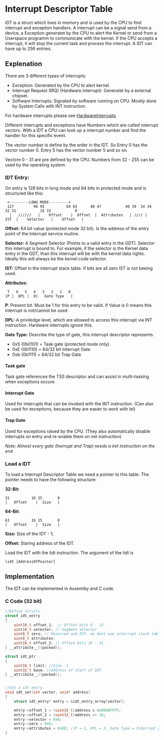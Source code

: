 # Interrupt Descriptor Table
IDT is a struct which lives in memory and is used by the CPU to find interrupt and exception handlers.
A interrupt can be a signal send from a device, a Exception generatet by the CPU to alert the Kernel or send from a Userspace programm to communicate with the kernel. If the CPU accepts a interrupt, it will stop the current task and process the interrupt. A IDT can have up to 256 entries.

## Explenation

There are 3 different types of interrupts:
- Exception: Generated by the CPU to alert kernel.
- Interrupt Request (IRQ) (Hardware interrupt): Generatet by a external chipset.
- Software Interrupts: Signaled by software running on CPU. Mostly done by System Calls with INT instruction.  

For hardware interrupts please see [HardwareInterrupts](HardwareInterrupts.md)

Different interrupts and exceptions have Numbers which are called interrupt vectors. With a IDT a CPU can look up a interrupt number and find the handler for this specific event.

The vector number is define by the order in the IDT. So Entry 0 has the vector number 0. Entry 5 has the vector number 5 and so on.

Vectore 0 - 31 are pre defined by the CPU. 
Numbers from 32 - 255 can be used by the operating system.

### IDT Entry:
On entry is 128 bits in long mode and 64 bits in protected mode and is structured like this:
```
 <---------LONG MODE---------> 
 127         96 95          64 63      48 47           40 39  34 34    32 31           16 15           0
  |   //////   |    Offset    |  Offset  |  Attributes   | //// |   IST  |    Selector   |    Offset   |
```

**Offset:** 64 bit value (protected mode 32 bit). Is the address of the entry point of the Interrupt service routine.

**Selector:** A Segment Selector (Points to a valid entry in the GDT). Selector this interrupt is bound to. For example, if the selector is the Kernel data entry in the GDT, than this interrupt will be with the kernel data rights. Ideally this will always be the kernel code selector.

**IST:** Offset in the interrupt stack table. If bits are all zero IST is not beeing used.

**Attributes:** 

```
 7   6   5   4   3   2   1   0
|P |  DPL |  0|   Gate Type   |
```

**P**: Present bit. Must be 1 for this entry to be valid. If Value is 0 means this interrupt is not/cannot be used

**DPL:** A priviledge level, which are allowed to access this interrupt via INT instruction. Hardware interrupts ignore this.

**Gate Type:** Describe the type of gate, this interrupt descriptor represents.
- 0x5 (0b0101) = Task gate (protected mode only).
- 0xE (0b1110) = 64/32 bit Interrupt Gate
- 0xb (0b1111) = 64/32 bit Trap Gate

#### Task gate
Task gate references the TSS descriptor and can assist in multi-tasking when exceptions occure

#### Interrupt Gate
Used for interrupts that can be invoked with the INT instruction.
(Can also be used for exceptions, because they are easier to work with lel)

#### Trap Gate
Used for exceptions raised by the CPU.
(They also automatically disable interrupts on entry and re-enable them on iret instruction)

*Note: Almost every gate (Inerrupt and Trap) needs a iret instruction on the end*

### Load a IDT
To load a Interrupt Descriptor Table we need a pointer to this table.
The pointer needs to have the following structure:

**32-Bit:**
```
31          16 15       0
|   Offset    |  Size   |
```

**64-Bit:**
```
63          16 15       0
|   Offset    |  Size   |
```

**Size:** Size of the IDT - 1;

**Offset:** Staring address of the IDT.

Load the IDT with the lidt instruction. The argument of the lidt is 
``` assembly
lidt [AddressOfPointer]
```

## Implementation

The IDT can be implemented in Assemlby and C code.

### C Code (32 bit)
``` c
//Define structs
struct idt_entry
{
    uint16_t offset_1;  // Offset bits 0 - 15
    uint16_t selector; // Segment selector
    uint8_t zero; // Reserved and IST. we dont use interrupt stack table, so always zero
    uint8_t attributes;
    uint16_t offset_2; // Offset bits 16 - 31
} __attribute__((packed));

struct idt_ptr
{
    uint16_t limit; //Size -1 
    uint32_t base; //Address of start of IDT
} __attribute__((packed));


//Set a idt entry
void idt_set(int vector, void* address)
{
    struct idt_entry* entry = &idt_entry_array[vector];

    entry->offset_1 = (uint32_t)address & 0x0000FFFF;
    entry->offset_2 = (uint32_t)address >> 16; 
    entry->selector = 0x8;
    entry->zero = 0x0;
    entry->attributes = 0xEE; //P = 1, DPL = 3, Gate Type = Interrupt gate
}
```